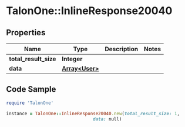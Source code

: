 # TalonOne::InlineResponse20040

## Properties

Name | Type | Description | Notes
------------ | ------------- | ------------- | -------------
**total_result_size** | **Integer** |  | 
**data** | [**Array&lt;User&gt;**](User.md) |  | 

## Code Sample

```ruby
require 'TalonOne'

instance = TalonOne::InlineResponse20040.new(total_result_size: 1,
                                 data: null)
```


